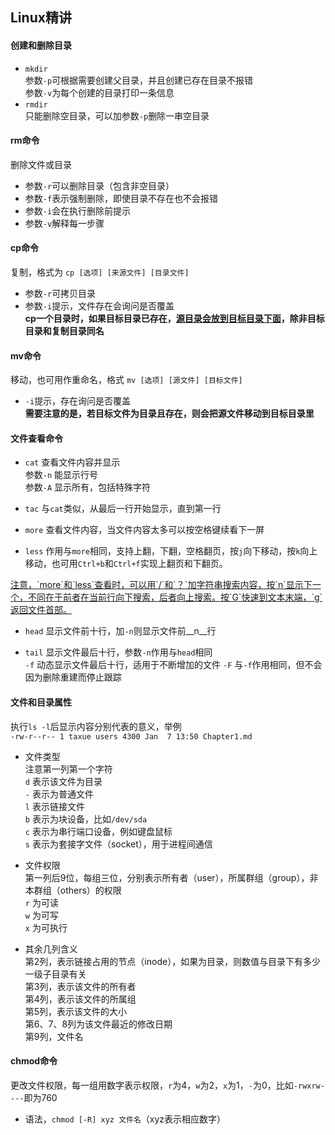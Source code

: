 ## Linux精讲

#### 创建和删除目录
* `mkdir`  
参数`-p`可根据需要创建父目录，并且创建已存在目录不报错  
参数`-v`为每个创建的目录打印一条信息
* `rmdir`  
只能删除空目录，可以加参数`-p`删除一串空目录

#### rm命令
删除文件或目录
* 参数`-r`可以删除目录（包含非空目录）
* 参数`-f`表示强制删除，即使目录不存在也不会报错
* 参数`-i`会在执行删除前提示
* 参数`-v`解释每一步骤

#### cp命令
复制，格式为 `cp [选项] [来源文件] [目录文件]`
* 参数`-r`可拷贝目录
* 参数`-i`提示，文件存在会询问是否覆盖  
__cp一个目录时，如果目标目录已存在，<u>源目录会放到目标目录下面</u>，除非目标目录和复制目录同名__

#### mv命令
移动，也可用作重命名，格式 `mv [选项] [源文件] [目标文件]`
* `-i`提示，存在询问是否覆盖  
__需要注意的是，若目标文件为目录且存在，则会把源文件移动到目标目录里__

#### 文件查看命令
* `cat` 查看文件内容并显示  
参数`-n` 能显示行号  
参数`-A` 显示所有，包括特殊字符

* `tac` 与`cat`类似，从最后一行开始显示，直到第一行

* `more` 查看文件内容，当文件内容太多可以按空格键续看下一屏

* `less` 作用与`more`相同，支持上翻，下翻，空格翻页，按`j`向下移动，按`k`向上移动，也可用`Ctrl+b`和`Ctrl+f`实现上翻页和下翻页。  
<u>
注意，`more`和`less`查看时，可以用`/`和`？`加字符串搜索内容，按`n`显示下一个，不同在于前者在当前行向下搜索，后者向上搜索。按`G`快速到文本末端，`g`返回文件首部。
</u>  

* `head` 显示文件前十行，加`-n`则显示文件前__n__行  

* `tail` 显示文件最后十行，参数`-n`作用与`head`相同  
`-f` 动态显示文件最后十行，适用于不断增加的文件
`-F` 与`-f`作用相同，但不会因为删除重建而停止跟踪

#### 文件和目录属性
执行`ls -l`后显示内容分别代表的意义，举例  
`-rw-r--r-- 1 taxue users 4300 Jan  7 13:50 Chapter1.md`  
* 文件类型  
注意第一列第一个字符  
`d` 表示该文件为目录  
`-` 表示为普通文件  
`l` 表示链接文件  
`b` 表示为块设备，比如`/dev/sda`  
`c` 表示为串行端口设备，例如键盘鼠标  
`s` 表示为套接字文件（socket），用于进程间通信

* 文件权限  
第一列后9位，每组三位，分别表示所有者（user），所属群组（group），非本群组（others）的权限  
`r` 为可读  
`w` 为可写  
`x` 为可执行

* 其余几列含义  
第2列，表示链接占用的节点（inode），如果为目录，则数值与目录下有多少一级子目录有关  
第3列，表示该文件的所有者  
第4列，表示该文件的所属组  
第5列，表示该文件的大小  
第6、7、8列为该文件最近的修改日期  
第9列，文件名

#### chmod命令
更改文件权限，每一组用数字表示权限，`r`为4，`w`为2，`x`为1，`-`为0，比如`-rwxrw----`即为760  
* 语法，`chmod [-R] xyz 文件名`（xyz表示相应数字）
